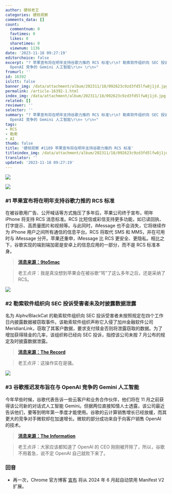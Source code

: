 ```yaml
---
author: 硬核老王
categories: 硬核观察
comments_data: []
count:
  commentnum: 0
  favtimes: 0
  likes: 0
  sharetimes: 0
  viewnum: 1136
date: '2023-11-18 09:27:19'
editorchoice: false
excerpt: "? 苹果宣布将在明年支持谷歌力推的 RCS 标准\r\n? 勒索软件组织向 SEC 投诉受害者未及时披露数据泄露\r\n? 谷歌推迟发布旨在与
  OpenAI 竞争的 Gemini 人工智能\r\n» \r\n»"
fromurl: ''
id: 16392
islctt: false
banner_img: /data/attachment/album/202311/18/092623c9zd3fd5lfw8j1jd.jpg
permalink: /article-16392-1.html
index_img: /data/attachment/album/202311/18/092623c9zd3fd5lfw8j1jd.jpg
related: []
reviewer: ''
selector: ''
summary: "? 苹果宣布将在明年支持谷歌力推的 RCS 标准\r\n? 勒索软件组织向 SEC 投诉受害者未及时披露数据泄露\r\n? 谷歌推迟发布旨在与
  OpenAI 竞争的 Gemini 人工智能\r\n» \r\n»"
tags:
- RCS
- 勒索
- AI
thumb: false
title: '硬核观察 #1189 苹果宣布将在明年支持谷歌力推的 RCS 标准'
titleindex_img: /data/attachment/album/202311/18/092623c9zd3fd5lfw8j1jd.jpg
translator: ''
updated: '2023-11-18 09:27:19'
---
```


![](/data/attachment/album/202311/18/092623c9zd3fd5lfw8j1jd.jpg)


![](/data/attachment/album/202311/18/092630q4rjq9vvjjpfkrjf.png)


### #1 苹果宣布将在明年支持谷歌力推的 RCS 标准


在被谷歌用广告、公开喊话等方式施压了多年后，苹果公司终于宣布，明年 iPhone 将支持 RCS 消息标准。RCS 比短信或彩信支持更多功能，如已读回执、打字提示、高质量图片和视频等。与此同时，iMessage 也不会消失，它将继续作为 iPhone 用户之间所有通信的信息平台。RCS 将取代 SMS 和 MMS，并在可用时与 iMessage 分开。苹果还重申，iMessage 比 RCS 更安全、更隐私。相比之下，谷歌实现的端到端加密是安卓上的信息应用的一部分，而不是 RCS 标准本身。



> 
> **[消息来源：9to5mac](https://9to5mac.com/2023/11/16/apple-rcs-coming-to-iphone/)**
> 
> 
> 



> 
> 老王点评：我是真没想到苹果会在被谷歌“骂”了这么多年之后，还是采纳了 RCS。
> 
> 
> 


![](/data/attachment/album/202311/18/092644jeroqmh3oon3gmoo.png)


### #2 勒索软件组织向 SEC 投诉受害者未及时披露数据泄露


名为 Alphv/BlackCat 的勒索软件组织向 SEC 投诉受害者未按照规定在四个工作日内披露数据被窃取事件。该勒索软件组织声称它入侵了加州金融软件公司 MeridianLink，窃取了其客户数据，要求支付赎金否则将泄露窃取的数据。为了增加获得赎金的几率，该组织称已经向 SEC 投诉，指控该公司未按 7 月公布的规定及时披露数据泄露。



> 
> **[消息来源：The Record](https://therecord.media/meridianlink-confirms-cyberattack-after-sec-threat)**
> 
> 
> 



> 
> 老王点评：这操作实在是骚。
> 
> 
> 


![](/data/attachment/album/202311/18/092706h3ftntpvse13nko5.png)


### #3 谷歌推迟发布旨在与 OpenAI 竞争的 Gemini 人工智能


今年早些时候，谷歌代表告诉一些云客户和业务合作伙伴，他们将在 11 月之前获得该公司新的对话式人工智能 Gemini。但据两位直接知情人士透露，该公司最近告诉他们，要等到明年第一季度才能使用。谷歌的云计算销售增长已经放缓，而其更大的竞争对手微软却在加速增长。微软的部分成功来自于向客户销售 OpenAI 的技术。



> 
> **[消息来源：The Information](https://www.theinformation.com/articles/google-delays-cloud-release-of-gemini-ai-that-aims-to-compete-with-openai)**
> 
> 
> 



> 
> 老王点评：大家应该都知道了 OpenAI 的 CEO 刚刚被开除了，所以，谷歌不用着急，说不定 OpenAI 自己就败下来了。
> 
> 
> 


### 回音


* 再一次，Chrome 官方博客 [宣布](https://developer.chrome.com/blog/resuming-the-transition-to-mv3/) 将从 2024 年 6 月起自动禁用 Manifest V2 扩展。